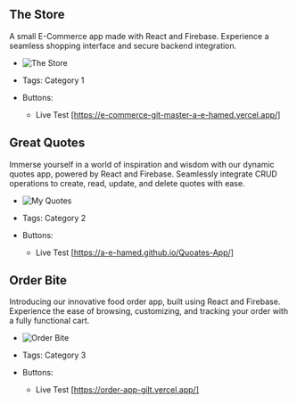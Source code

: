 ## The Store
A small E-Commerce app made with React and Firebase. Experience a seamless shopping interface and secure backend integration.
- ![The Store](/assets/TheStore.png)
- Tags: Category 1

- Buttons:
  - Live Test [https://e-commerce-git-master-a-e-hamed.vercel.app/]

## Great Quotes
Immerse yourself in a world of inspiration and wisdom with our dynamic quotes app, powered by React and Firebase. Seamlessly integrate CRUD operations to create, read, update, and delete quotes with ease.
- ![My Quotes](/assets/myQuotes.png)
- Tags: Category 2

- Buttons:
  - Live Test [https://a-e-hamed.github.io/Quoates-App/]

## Order Bite
Introducing our innovative food order app, built using React and Firebase. Experience the ease of browsing, customizing, and tracking your order with a fully functional cart.
- ![Order Bite](/assets/orderBite.png)
- Tags: Category 3

- Buttons:
  - Live Test [https://order-app-gilt.vercel.app/]
